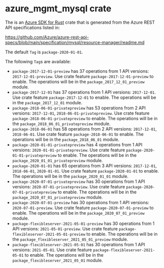 # azure_mgmt_mysql crate

The is an [Azure SDK for Rust](https://github.com/Azure/azure-sdk-for-rust) crate that is generated from the Azure REST API specifications listed in:

https://github.com/Azure/azure-rest-api-specs/blob/main/specification/mysql/resource-manager/readme.md

The default `Tag` is `package-2020-01-01`.

The following `Tag`s are available:

- `package-2017-12-01-preview` has 37 operations from 1 API versions: `2017-12-01-preview`. Use crate feature `package-2017-12-01-preview` to enable. The operations will be in the `package_2017_12_01_preview` module.
- `package-2017-12-01` has 37 operations from 1 API versions: `2017-12-01`. Use crate feature `package-2017-12-01` to enable. The operations will be in the `package_2017_12_01` module.
- `package-2018-06-01-privatepreview` has 53 operations from 2 API versions: `2017-12-01`, `2018-06-01-privatepreview`. Use crate feature `package-2018-06-01-privatepreview` to enable. The operations will be in the `package_2018_06_01_privatepreview` module.
- `package-2018-06-01` has 58 operations from 2 API versions: `2017-12-01`, `2018-06-01`. Use crate feature `package-2018-06-01` to enable. The operations will be in the `package_2018_06_01` module.
- `package-2020-01-01-privatepreview` has 4 operations from 1 API versions: `2020-01-01-privatepreview`. Use crate feature `package-2020-01-01-privatepreview` to enable. The operations will be in the `package_2020_01_01_privatepreview` module.
- `package-2020-01-01` has 65 operations from 3 API versions: `2017-12-01`, `2018-06-01`, `2020-01-01`. Use crate feature `package-2020-01-01` to enable. The operations will be in the `package_2020_01_01` module.
- `package-2020-07-01-privatepreview` has 30 operations from 1 API versions: `2020-07-01-privatepreview`. Use crate feature `package-2020-07-01-privatepreview` to enable. The operations will be in the `package_2020_07_01_privatepreview` module.
- `package-2020-07-01-preview` has 30 operations from 1 API versions: `2020-07-01-preview`. Use crate feature `package-2020-07-01-preview` to enable. The operations will be in the `package_2020_07_01_preview` module.
- `package-flexibleserver-2021-05-01-preview` has 30 operations from 1 API versions: `2021-05-01-preview`. Use crate feature `package-flexibleserver-2021-05-01-preview` to enable. The operations will be in the `package_flexibleserver_2021_05_01_preview` module.
- `package-flexibleserver-2021-05-01` has 30 operations from 1 API versions: `2021-05-01`. Use crate feature `package-flexibleserver-2021-05-01` to enable. The operations will be in the `package_flexibleserver_2021_05_01` module.
